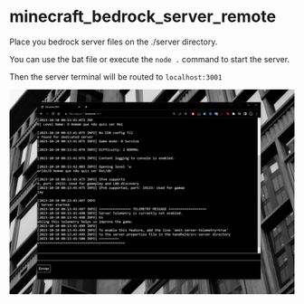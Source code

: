 # minecraft_bedrock_server_remote
 
Place you bedrock server files on the ./server directory.

You can use the bat file or execute the `node .` command to start the server.

Then the server terminal will be routed to `localhost:3001`

<div align="center">

![Demo Iamge](https://raw.githubusercontent.com/NaN-NaN-sempai/minecraft_bedrock_server_remote/main/demo.png)

</div>